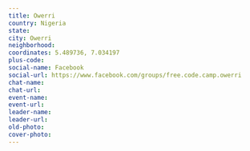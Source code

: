 ```yaml
---
title: Owerri
country: Nigeria
state: 
city: Owerri
neighborhood: 
coordinates: 5.489736, 7.034197
plus-code:
social-name: Facebook
social-url: https://www.facebook.com/groups/free.code.camp.owerri
chat-name:
chat-url:
event-name:
event-url:
leader-name:
leader-url:
old-photo: 
cover-photo:
---
```

